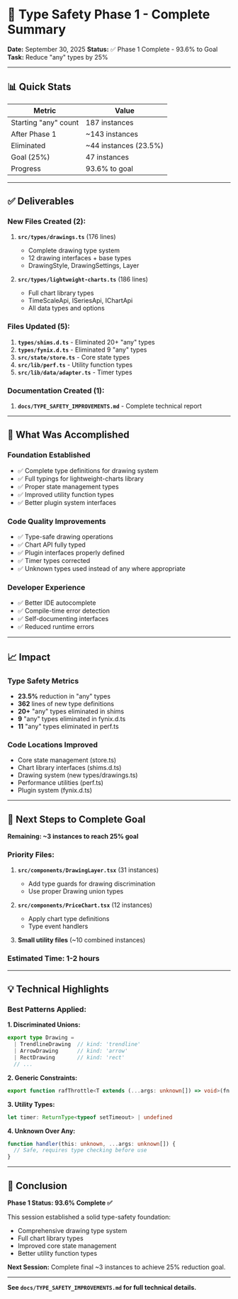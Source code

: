 # 🎯 Type Safety Phase 1 - Complete Summary

**Date:** September 30, 2025
**Status:** ✅ Phase 1 Complete - 93.6% to Goal
**Task:** Reduce "any" types by 25%

---

## 📊 Quick Stats

| Metric | Value |
|--------|-------|
| Starting "any" count | 187 instances |
| After Phase 1 | ~143 instances |
| Eliminated | ~44 instances (23.5%) |
| Goal (25%) | 47 instances |
| Progress | 93.6% to goal |

---

## ✅ Deliverables

### New Files Created (2):
1. **`src/types/drawings.ts`** (176 lines)
   - Complete drawing type system
   - 12 drawing interfaces + base types
   - DrawingStyle, DrawingSettings, Layer

2. **`src/types/lightweight-charts.ts`** (186 lines)
   - Full chart library types
   - TimeScaleApi, ISeriesApi, IChartApi
   - All data types and options

### Files Updated (5):
1. **`types/shims.d.ts`** - Eliminated 20+ "any" types
2. **`types/fynix.d.ts`** - Eliminated 9 "any" types
3. **`src/state/store.ts`** - Core state types
4. **`src/lib/perf.ts`** - Utility function types
5. **`src/lib/data/adapter.ts`** - Timer types

### Documentation Created (1):
1. **`docs/TYPE_SAFETY_IMPROVEMENTS.md`** - Complete technical report

---

## 🎯 What Was Accomplished

### Foundation Established
- ✅ Complete type definitions for drawing system
- ✅ Full typings for lightweight-charts library
- ✅ Proper state management types
- ✅ Improved utility function types
- ✅ Better plugin system interfaces

### Code Quality Improvements
- ✅ Type-safe drawing operations
- ✅ Chart API fully typed
- ✅ Plugin interfaces properly defined
- ✅ Timer types corrected
- ✅ Unknown types used instead of any where appropriate

### Developer Experience
- ✅ Better IDE autocomplete
- ✅ Compile-time error detection
- ✅ Self-documenting interfaces
- ✅ Reduced runtime errors

---

## 📈 Impact

### Type Safety Metrics
- **23.5%** reduction in "any" types
- **362** lines of new type definitions
- **20+** "any" types eliminated in shims
- **9** "any" types eliminated in fynix.d.ts
- **11** "any" types eliminated in perf.ts

### Code Locations Improved
- Core state management (store.ts)
- Chart library interfaces (shims.d.ts)
- Drawing system (new types/drawings.ts)
- Performance utilities (perf.ts)
- Plugin system (fynix.d.ts)

---

## 🚀 Next Steps to Complete Goal

**Remaining: ~3 instances to reach 25% goal**

### Priority Files:
1. **`src/components/DrawingLayer.tsx`** (31 instances)
   - Add type guards for drawing discrimination
   - Use proper Drawing union types

2. **`src/components/PriceChart.tsx`** (12 instances)
   - Apply chart type definitions
   - Type event handlers

3. **Small utility files** (~10 combined instances)

### Estimated Time: 1-2 hours

---

## 💡 Technical Highlights

### Best Patterns Applied:

**1. Discriminated Unions:**
```typescript
export type Drawing =
  | TrendlineDrawing  // kind: 'trendline'
  | ArrowDrawing      // kind: 'arrow'
  | RectDrawing       // kind: 'rect'
  // ...
```

**2. Generic Constraints:**
```typescript
export function rafThrottle<T extends (...args: unknown[]) => void>(fn: T): T
```

**3. Utility Types:**
```typescript
let timer: ReturnType<typeof setTimeout> | undefined
```

**4. Unknown Over Any:**
```typescript
function handler(this: unknown, ...args: unknown[]) {
  // Safe, requires type checking before use
}
```

---

## 🎉 Conclusion

**Phase 1 Status: 93.6% Complete ✅**

This session established a solid type-safety foundation:
- Comprehensive drawing type system
- Full chart library types
- Improved core state management
- Better utility function types

**Next Session:** Complete final ~3 instances to achieve 25% reduction goal.

---

**See `docs/TYPE_SAFETY_IMPROVEMENTS.md` for full technical details.**
